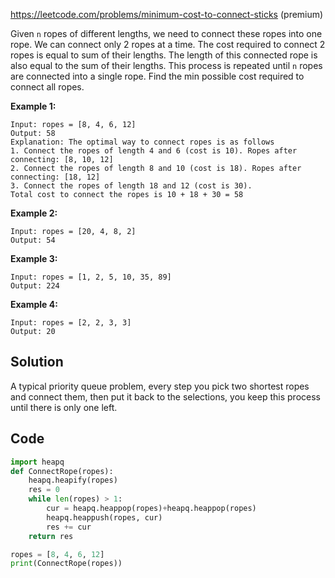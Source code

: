 https://leetcode.com/problems/minimum-cost-to-connect-sticks (premium)



Given `n` ropes of different lengths, we need to connect these ropes into one rope. We can connect only 2 ropes at a time. The cost required to connect 2 ropes is equal to sum of their lengths. The length of this connected rope is also equal to the sum of their lengths. This process is repeated until `n` ropes are connected into a single rope. Find the min possible cost required to connect all ropes.



**Example 1:**



```
Input: ropes = [8, 4, 6, 12]
Output: 58
Explanation: The optimal way to connect ropes is as follows
1. Connect the ropes of length 4 and 6 (cost is 10). Ropes after connecting: [8, 10, 12]
2. Connect the ropes of length 8 and 10 (cost is 18). Ropes after connecting: [18, 12]
3. Connect the ropes of length 18 and 12 (cost is 30).
Total cost to connect the ropes is 10 + 18 + 30 = 58
```



**Example 2:**



```
Input: ropes = [20, 4, 8, 2]
Output: 54
```



**Example 3:**



```
Input: ropes = [1, 2, 5, 10, 35, 89]
Output: 224
```



**Example 4:**

```
Input: ropes = [2, 2, 3, 3]
Output: 20
```



## Solution

A typical priority queue problem, every step you pick two shortest ropes and connect them, then put it back to the selections, you keep this process until there is only one left.



## Code

```python
import heapq
def ConnectRope(ropes):
    heapq.heapify(ropes)
    res = 0
    while len(ropes) > 1:
        cur = heapq.heappop(ropes)+heapq.heappop(ropes)
        heapq.heappush(ropes, cur)
        res += cur
    return res

ropes = [8, 4, 6, 12]
print(ConnectRope(ropes))
```

